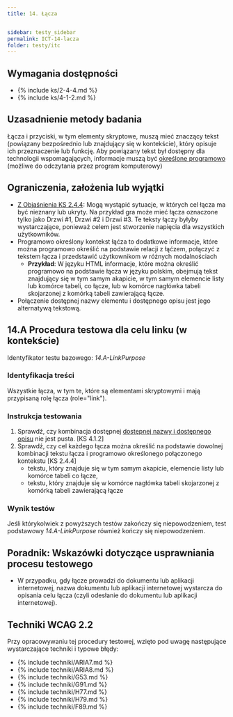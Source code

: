 ```yaml
---
title: 14. Łącza


sidebar: testy_sidebar
permalink: ICT-14-lacza
folder: testy/itc
---
```


## Wymagania dostępności
- {% include ks/2-4-4.md %}
- {% include ks/4-1-2.md %}

## Uzasadnienie metody badania
Łącza i przyciski, w tym elementy skryptowe, muszą mieć znaczący tekst (powiązany bezpośrednio lub znajdujący się w&nbsp;kontekście), który opisuje ich przeznaczenie lub funkcję. Aby powiązany tekst był dostępny dla technologii wspomagających, informacje muszą być 
<a href="#" data-toggle="tooltip" data-original-title="{{site.data.glossary.okreslony_programowo | strip_html | replace: '*', ''}}">określone programowo</a> (możliwe do odczytania przez program komputerowy)

## Ograniczenia, założenia lub wyjątki
-   [Z Objaśnienia KS 2.4.4](https://wcag.irdpl.pl/understanding/cel-lacza-w-kontekscie.html): Mogą wystąpić sytuacje, w których cel łącza ma być nieznany lub ukryty. Na przykład gra może mieć łącza oznaczone tylko jako Drzwi #1, Drzwi #2 i Drzwi #3. Te teksty łączy byłyby wystarczające, ponieważ celem jest stworzenie napięcia dla wszystkich użytkowników.
-   Programowo określony kontekst łąćza to dodatkowe informacje, które można programowo określić na podstawie relacji z łąćzem, połączyć z tekstem łącza i przedstawić użytkownikom w różnych modalnościach
    - **Przykład**: W języku HTML informacje, które można określić programowo na podstawie łącza w języku polskim, obejmują tekst znajdujący się w tym samym akapicie, w tym samym elemencie listy lub komórce tabeli, co łącze, lub w komórce nagłówka tabeli skojarzonej z komórką tabeli zawierającą łącze.
-   Połączenie dostępnej nazwy elementu i dostępnego opisu jest jego alternatywą tekstową.

## 14.A Procedura testowa dla celu linku (w kontekście)
Identyfikator testu bazowego: _14.A-LinkPurpose_

### Identyfikacja treści
Wszystkie łącza, w tym te, które są elementami skryptowymi i mają przypisaną rolę łącza (role="link").

### Instrukcja testowania

1. Sprawdź, czy kombinacja dostępnej [dostępnej nazwy i dostępnego opisu](https://www.w3.org/TR/html-aam-1.0/#accessible-name-and-description-computation) nie jest pusta. [KS 4.1.2]
2.  Sprawdź, czy cel każdego łącza można określić na podstawie dowolnej kombinacji tekstu łącza i programowo określonego połączonego kontekstu [KS 2.4.4]
    - tekstu, który znajduje się w tym samym akapicie, elemencie listy lub komórce tabeli co łącze,
	- tekstu, który znajduje się w komórce nagłówka tabeli skojarzonej z komórką tabeli zawierającą łącze

### Wynik testów


Jeśli którykolwiek z powyższych testów zakończy się niepowodzeniem, test podstawowy  _14.A-LinkPurpose_ również kończy się niepowodzeniem.

##  Poradnik: Wskazówki dotyczące usprawniania procesu testowego
-   W przypadku, gdy łącze prowadzi do dokumentu lub aplikacji internetowej, nazwa dokumentu lub aplikacji internetowej wystarcza do opisania celu łącza (czyli odesłanie do dokumentu lub aplikacji internetowej).

## Techniki WCAG 2.2
Przy opracowywaniu tej procedury testowej, wzięto pod uwagę następujące wystarczające techniki i typowe błędy:

- {% include techniki/ARIA7.md %}
- {% include techniki/ARIA8.md %}
- {% include techniki/G53.md %}
- {% include techniki/G91.md %}
- {% include techniki/H77.md %}
- {% include techniki/H79.md %}
- {% include techniki/F89.md %}

